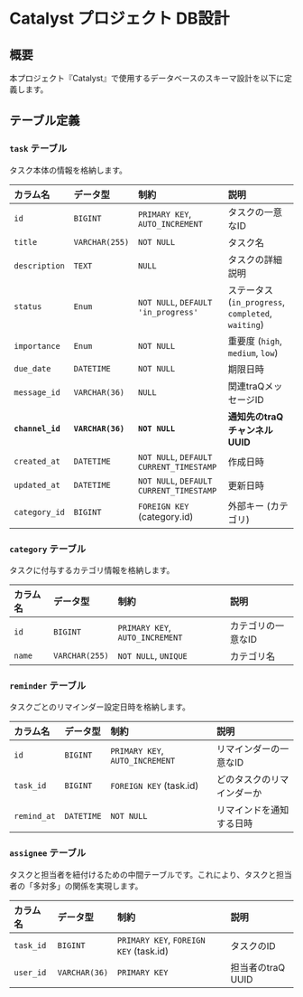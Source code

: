 # Catalyst プロジェクト DB設計

## 概要

本プロジェクト『Catalyst』で使用するデータベースのスキーマ設計を以下に定義します。

## テーブル定義

### `task` テーブル

タスク本体の情報を格納します。

| カラム名 | データ型 | 制約 | 説明 |
| :--- | :--- | :--- | :--- |
| `id` | `BIGINT` | `PRIMARY KEY`, `AUTO_INCREMENT` | タスクの一意なID |
| `title` | `VARCHAR(255)` | `NOT NULL` | タスク名 |
| `description` | `TEXT` | `NULL` | タスクの詳細説明 |
| `status` | `Enum` | `NOT NULL`, `DEFAULT 'in_progress'` | ステータス (`in_progress`, `completed`, `waiting`) |
| `importance` | `Enum` | `NOT NULL` | 重要度 (`high`, `medium`, `low`) |
| `due_date` | `DATETIME` | `NOT NULL` | 期限日時 |
| `message_id` | `VARCHAR(36)` | `NULL` | 関連traQメッセージID |
| **`channel_id`** | **`VARCHAR(36)`** | **`NOT NULL`** | **通知先のtraQチャンネルUUID** |
| `created_at` | `DATETIME` | `NOT NULL`, `DEFAULT CURRENT_TIMESTAMP` | 作成日時 |
| `updated_at` | `DATETIME` | `NOT NULL`, `DEFAULT CURRENT_TIMESTAMP` | 更新日時 |
| `category_id` | `BIGINT` | `FOREIGN KEY` (category.id) | 外部キー (カテゴリ) |

### `category` テーブル

タスクに付与するカテゴリ情報を格納します。

| カラム名 | データ型 | 制約 | 説明 |
| :--- | :--- | :--- | :--- |
| `id` | `BIGINT` | `PRIMARY KEY`, `AUTO_INCREMENT` | カテゴリの一意なID |
| `name` | `VARCHAR(255)` | `NOT NULL`, `UNIQUE` | カテゴリ名 |

### `reminder` テーブル

タスクごとのリマインダー設定日時を格納します。

| カラム名 | データ型 | 制約 | 説明 |
| :--- | :--- | :--- | :--- |
| `id` | `BIGINT` | `PRIMARY KEY`, `AUTO_INCREMENT` | リマインダーの一意なID |
| `task_id` | `BIGINT` | `FOREIGN KEY` (task.id) | どのタスクのリマインダーか |
| `remind_at` | `DATETIME` | `NOT NULL` | リマインドを通知する日時 |

### `assignee` テーブル

タスクと担当者を紐付けるための中間テーブルです。これにより、タスクと担当者の「多対多」の関係を実現します。

| カラム名 | データ型 | 制約 | 説明 |
| :--- | :--- | :--- | :--- |
| `task_id` | `BIGINT` | `PRIMARY KEY`, `FOREIGN KEY` (task.id) | タスクのID |
| `user_id` | `VARCHAR(36)` | `PRIMARY KEY` | 担当者のtraQ UUID |
